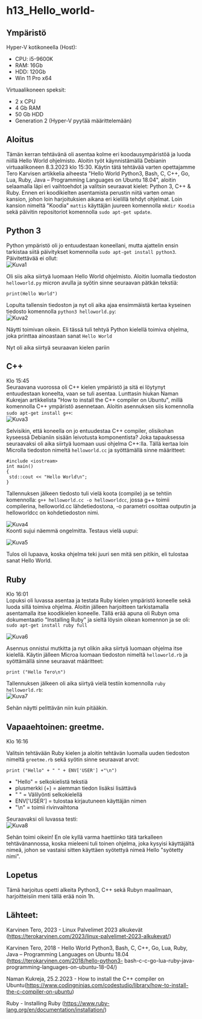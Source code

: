 # h13_Hello_world-


## Ympäristö

Hyper-V kotikoneella (Host):

- CPU: i5-9600K
- RAM: 16Gb
- HDD: 120Gb
- Win 11 Pro x64

Virtuaalikoneen speksit:

- 2 x CPU
- 4 Gb RAM
- 50 Gb HDD
- Generation 2 (Hyper-V pyytää määrittelemään)


## Aloitus 
Tämän kerran tehtävänä oli asentaa kolme eri koodausympäristöä ja luoda niillä Hello World ohjelmisto. Aloitin työt käynnistämällä Debianin virtuaalikoneen 8.3.2023 klo 15:30. Käytin tätä tehtävää varten opettajamme Tero Karvisen artikkelia aiheesta "Hello World Python3, Bash, C, C++, Go, Lua, Ruby, Java – Programming Languages on Ubuntu 18.04", aloitin selaamalla läpi eri vaihtoehdot ja valitsin seuraavat kielet: Python 3, C++ & Ruby. Ennen eri koodikielten asentamista perustin niitä varten oman kansion, johon loin harjoituksien aikana eri kielillä tehdyt ohjelmat. Loin kansion nimeltä "Koodia" ```mattis``` käyttäjän juureen komennolla ```mkdir Koodia``` sekä päivitin repositoriot komennolla ```sudo apt-get update```.


## Python 3
Python ympäristö oli jo entuudestaan koneellani, mutta ajattelin ensin tarkistaa siitä päivitykset komennolla ```sudo apt-get install python3```.
Päivitettävää ei ollut: </br>
![Kuva1](https://user-images.githubusercontent.com/122887740/223729317-280a4b6f-37e7-4071-b735-ff4a273cde06.png)</br>


Oli siis aika siirtyä luomaan Hello World ohjelmisto. Aloitin luomalla tiedoston ```helloworld.py``` micron avulla ja syötin sinne seuraavan pätkän tekstiä: </br>
```
print(Hello World")
```
Lopulta tallensin tiedoston ja nyt oli aika ajaa ensimmäistä kertaa kyseinen tiedosto komennolla ```python3 helloworld.py```: </br>
![Kuva2](https://user-images.githubusercontent.com/122887740/223729345-df0c8875-58d2-4872-b777-c25b7b0b1bf8.png)


Näytti toimivan oikein. Eli tässä tuli tehtyä Python kielellä toimiva ohjelma, joka printtaa ainoastaan sanat ```Hello World```


Nyt oli aika siirtyä seuraavan kielen pariin


## C++
Klo 15:45 </br>
Seuraavana vuorossa oli C++ kielen ympäristö ja sitä ei löytynyt entuudestaan koneelta, vaan se tuli asentaa. Lunttasin hiukan Naman Kukrejan artikkelista "How to install the C++ compiler on Ubuntu", millä komennolla C++ ympäristö asennetaan. Aloitin asennuksen siis komennolla ```sudo apt-get install g++```:</br>
![Kuva3](https://user-images.githubusercontent.com/122887740/223730383-8869cae0-0409-4617-a704-868d0066c723.png)</br>


Selvisikin, että koneella on jo entuudestaa C++ compiler, olisikohan kyseessä Debianiin sisään leivotusta komponentista? Joka tapauksessa seuraavaksi oli aika siirtyä luomaan uusi ohjelma C++:lla. Tällä kertaa loin Microlla tiedoston nimeltä ```helloworld.cc``` ja syöttämällä sinne määritteet: </br>
```
#include <iostream>
int main()
{
 std::cout << "Hello World\n";
}
```

Tallennuksen jälkeen tiedosto tuli vielä koota (compile) ja se tehtiin komennolla: ```g++ helloworld.cc -o helloworldcc```, jossa g++ toimii compilerina, helloworld.cc lähdetiedostona, -o parametri osoittaa outputin ja helloworldcc on kohdetiedoston nimi. </br>

![Kuva4](https://user-images.githubusercontent.com/122887740/223731713-74c19c86-f2a6-4e96-b6ca-0dbb435f8e6c.png) </br>
Koonti sujui näemmä ongelmitta. Testaus vielä uupui: </br>

![Kuva5](https://user-images.githubusercontent.com/122887740/223732390-7ef80a06-cf16-4d72-ade8-9dad0d9fbfc6.png)


Tulos oli lupaava, koska ohjelma teki juuri sen mitä sen pitikin, eli tulostaa sanat Hello World.

## Ruby
Klo 16:01 </br>
Lopuksi oli luvassa asentaa ja testata Ruby kielen ympäristö koneelle sekä luoda sillä toimiva ohjelma. Aloitin jälleen harjoitteen tarkistamalla asentamalla itse koodikielen koneelle. Tällä erää apuna oli Rubyn oma dokumentaatio "Installing Ruby" ja sieltä löysin oikean komennon ja se oli: ```sudo apt-get install ruby full``` </br>

![Kuva6](https://user-images.githubusercontent.com/122887740/223733492-5484c787-df50-447c-8a0e-4fc03d18db00.png) </br>

Asennus onnistui mutkitta ja nyt olikin aika siirtyä luomaan ohjelma itse kielellä. Käytin jälleen Microa luomaan tiedoston nimeltä ```helloworld.rb``` ja syöttämällä sinne seuraavat määritteet: </br>
```
print ("Hello Tero\n")
```


Tallennuksen jälkeen oli aika siirtyä vielä testiin komennolla ```ruby helloworld.rb```: </br>
![Kuva7](https://user-images.githubusercontent.com/122887740/223734230-536ec0ea-491a-4c64-9131-4c95bba397ea.png)</br>


Sehän näytti pelittävän niin kuin pitääkin.


## Vapaaehtoinen: greetme.
Klo 16:16 </br>

Valitsin tehtävään Ruby kielen ja aloitin tehtävän luomalla uuden tiedoston nimeltä ```greetme.rb``` sekä syötin sinne seuraavat arvot: </br>
```
print ("Hello" + " " + ENV['USER'] +"\n")
```


- "Hello" = selkokielistä tekstiä
- plusmerkki (+) = aiemman tiedon lisäksi lisättävä
- " " = Välilyönti selkokielellä
- ENV['USER'] = tulostaa kirjautuneen käyttäjän nimen
- "\n" = toimii rivinvaihtona


Seuraavaksi oli luvassa testi: </br>
![Kuva8](https://user-images.githubusercontent.com/122887740/223736449-ccef9802-b542-4386-861b-d9ba40f50371.png)</br>

Sehän toimi oikein! En ole kyllä varma haettiinko tätä tarkalleen tehtävänannossa, koska mieleeni tuli toinen ohjelma, joka kysyisi käyttäjältä nimeä, johon se vastaisi sitten käyttäen syötettyä nimeä Hello "syötetty nimi".




## Lopetus
Tämä harjoitus opetti alkeita Python3, C++ sekä Rubyn maailmaan, harjoitteisiin meni tällä erää noin 1h.

## Lähteet:
Karvinen Tero, 2023 - Linux Palvelimet 2023 alkukevät (https://terokarvinen.com/2023/linux-palvelimet-2023-alkukevat/)

Karvinen Tero, 2018 - Hello World Python3, Bash, C, C++, Go, Lua, Ruby, Java – Programming Languages on Ubuntu 18.04 (https://terokarvinen.com/2018/hello-python3-
bash-c-c-go-lua-ruby-java-programming-languages-on-ubuntu-18-04/)

Naman Kukreja, 25.2.2023 - How to install the C++ compiler on Ubuntu(https://www.codingninjas.com/codestudio/library/how-to-install-the-c-compiler-on-ubuntu)

Ruby - Installing Ruby (https://www.ruby-lang.org/en/documentation/installation/)
